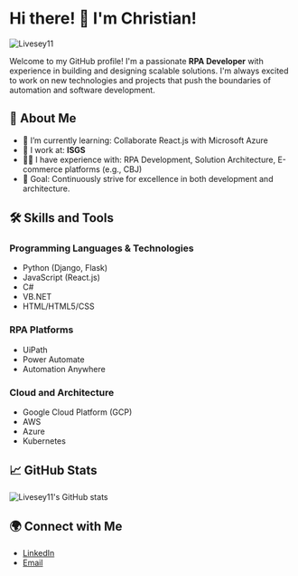 # Hi there! 👋 I'm Christian!
![Livesey11](https://github.com/user-attachments/assets/cb7ffd38-3dc8-4c44-8e37-9c6469a9fcc4)

Welcome to my GitHub profile! I'm a passionate **RPA Developer** with experience in building and designing scalable solutions. I'm always excited to work on new technologies and projects that push the boundaries of automation and software development.

## 🚀 About Me
- 🌱 I’m currently learning: Collaborate React.js with Microsoft Azure
- 💼 I work at: **ISGS**
- 👨‍💻 I have experience with: RPA Development, Solution Architecture, E-commerce platforms (e.g., CBJ)
- 🎯 Goal: Continuously strive for excellence in both development and architecture.

## 🛠 Skills and Tools
### Programming Languages & Technologies
- Python (Django, Flask)
- JavaScript (React.js)
- C#
- VB.NET
- HTML/HTML5/CSS

### RPA Platforms
- UiPath
- Power Automate
- Automation Anywhere

### Cloud and Architecture
- Google Cloud Platform (GCP)
- AWS
- Azure
- Kubernetes

## 📈 GitHub Stats

![Livesey11's GitHub stats](https://github-readme-stats.vercel.app/api?username=Livesey11&show_icons=true&theme=radical)

## 🌍 Connect with Me

- [LinkedIn](https://www.linkedin.com/in/christian-b-883603212/)
- [Email](mailto:christianbennett011@gmail.com)
